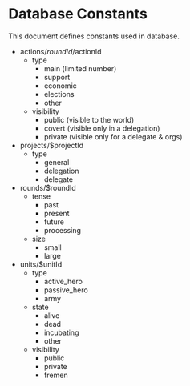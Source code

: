 Database Constants
==================
This document defines constants used in database.

- actions/$roundId/$actionId
    - type
        - main (limited number)
        - support
        - economic
        - elections
        - other
    - visibility
        - public (visible to the world)
        - covert (visible only in a delegation)
        - private (visible only for a delegate & orgs)
- projects/$projectId
    - type
        - general
        - delegation
        - delegate
- rounds/$roundId
    - tense
        - past
        - present
        - future
        - processing
    - size
        - small
        - large
- units/$unitId
    - type
        - active_hero
        - passive_hero
        - army
    - state
        - alive
        - dead
        - incubating
        - other
    - visibility
        - public
        - private
        - fremen

